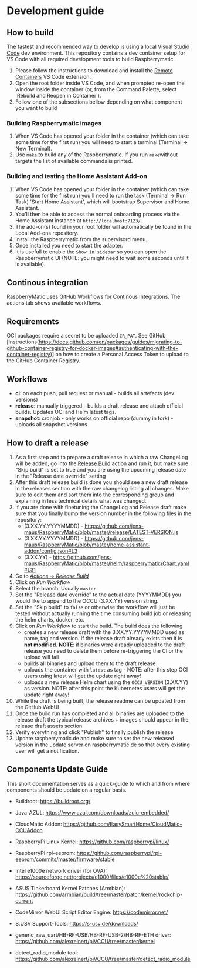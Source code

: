 # Development guide

## How to build
The fastest and recommended way to develop is using a local [Visual Studio Code](https://code.visualstudio.com/) dev environment. This repository contains a dev container setup for VS Code with all required development tools to build Raspberrymatic.

1. Please follow the instructions to download and install the [Remote Containers](https://marketplace.visualstudio.com/items?itemName=ms-vscode-remote.remote-containers) VS Code extension.
2. Open the root folder inside VS Code, and when prompted re-open the window inside the container (or, from the Command Palette, select 'Rebuild and Reopen in Container').
3. Follow one of the subsections bellow depending on what component you want to build

### Building Raspberrymatic images

1. When VS Code has opened your folder in the container (which can take some time for the first run) you will need to start a terminal (Terminal -> New Terminal).
2. Use `make` to build any of the Raspberrymatic. If you run `make`without targets the list of available commands is printed.

### Building and testing the Home Assistant Add-on

1. When VS Code has opened your folder in the container (which can take some time for the first run) you'll need to run the task (Terminal -> Run Task) 'Start Home Assistant', which will bootstrap Supervisor and Home Assistant. 
2. You'll then be able to access the normal onboarding process via the Home Assistant instance at `http://localhost:7123/`.
3. The add-on(s) found in your root folder will automatically be found in the Local Add-ons repository.
4. Install the Raspberrymatic from the supervisord menu.
5. Once installed you need to start the adapter.
6. It is usefull to enable the `Show in sidebar` so you can open the Raspberrymatic UI (NOTE: you might need to wait some seconds until it is available).

## Continous integration

RaspberryMatic uses GitHub Workflows for Continous Integrations. The actions tab shows available workflows.

## Requirements

OCI packages require a secret to be uploaded `CR_PAT`. See GitHub [instructions(https://docs.github.com/en/packages/guides/migrating-to-github-container-registry-for-docker-images#authenticating-with-the-container-registry)] on how to create a Personal Access Token to upload to the GitHub Container Registry.

## Workflows

- **ci**: on each push, pull request or manual - builds all artefacts (dev versions)
- **release**: manually triggered - builds a draft release and attach official builds. Updates OCI and Helm latest tags.
- **snapshot**: cronjob - only works on official repo (dummy in fork) - uploads all snapshot versions

## How to draft a release

1. As a first step and to prepare a draft release in which a raw ChangeLog will be added, go into the [Release Build](https://github.com/jens-maus/RaspberryMatic/actions?query=workflow%3A%22Release+Build%22) action and run it, but make sure "Skip build" is set to true and you are using the upcoming release date in the "Release date override" setting
2. After this draft release build is done you should see a new draft release in the releases section with the raw changelog listing all changes. Make sure to edit them and sort them into the corresponding group and explaining in less technical details what was changed.
3. If you are done with finetuning the ChangeLog and Release draft make sure that you finally bump the version number in the following files in the repository:
   - (3.XX.YY.YYYYMMDD) - https://github.com/jens-maus/RaspberryMatic/blob/master/release/LATEST-VERSION.js
   - (3.XX.YY.YYYYMMDD) - https://github.com/jens-maus/RaspberryMatic/blob/master/home-assistant-addon/config.json#L3
   - (3.XX.YY) - https://github.com/jens-maus/RaspberryMatic/blob/master/helm/raspberrymatic/Chart.yaml#L31
4. Go to [_Actions_ -> _Release Build_](https://github.com/jens-maus/RaspberryMatic/actions?query=workflow%3A%22Release+Build%22)
5. Click on _Run Workflow_
6. Select the branch. Usually `master`
7. Set the "Release date override" to the actual date (YYYYMMDD) you would like to append to the OCCU (3.XX.YY) version string.
8. Set the "Skip build" to `false` or otherwise the workflow will just be tested without actually running the time consuming build job or releasing the helm charts, docker, etc.
9. Click on _Run Workflow_ to start the build. The build does the following
   - creates a new release draft with the 3.XX.YY.YYYYMMDD used as name, tag and version. If the release draft already exists then it is **not modified**.
     **NOTE**: if binaries were already uploaded to the draft release you need to delete them before re-triggering the CI or the upload will fail
   - builds all binaries and upload them to the draft release
   - uploads the container with `latest` as tag - NOTE: after this step OCI users using latest will get the update right away!
   - uploads a new release Helm chart using the `OCCU_VERSION` (3.XX.YY) as version. NOTE: after this point the Kubernetes users will get the update right away!
10. While the draft is being built, the release readme can be updated from the GitHub WebUI
11. Once the build run has completed and all binaries are uploaded to the release draft the typical release archives + images should appear in the release draft assets section.
12. Verify everything and click "Publish" to finally publish the release
13. Update raspberrymatic.de and make sure to set the new released version in the update server on raspberrymatic.de so that every existing user will get a notification.

## Components Update Guide

This short documentation serves as a quick-guide to which and from where components should be update on a regular basis.

- Buildroot:
  https://buildroot.org/

- Java-AZUL:
  https://www.azul.com/downloads/zulu-embedded/

- CloudMatic Addon:
  https://github.com/EasySmartHome/CloudMatic-CCUAddon

- RaspberryPi Linux Kernel:
  https://github.com/raspberrypi/linux/

- RaspberryPi rpi-eeprom:
  https://github.com/raspberrypi/rpi-eeprom/commits/master/firmware/stable

- Intel e1000e network driver (for OVA):
  https://sourceforge.net/projects/e1000/files/e1000e%20stable/

- ASUS Tinkerboard Kernel Patches (Armbian):
  https://github.com/armbian/build/tree/master/patch/kernel/rockchip-current
  
- CodeMirror WebUI Script Editor Engine:
  https://codemirror.net/

- S.USV Support-Tools:
  https://s-usv.de/downloads/

- generic_raw_uart/HB-RF-USB/HB-RF-USB-2/HB-RF-ETH driver:
  https://github.com/alexreinert/piVCCU/tree/master/kernel

- detect_radio_module tool:
  https://github.com/alexreinert/piVCCU/tree/master/detect_radio_module
